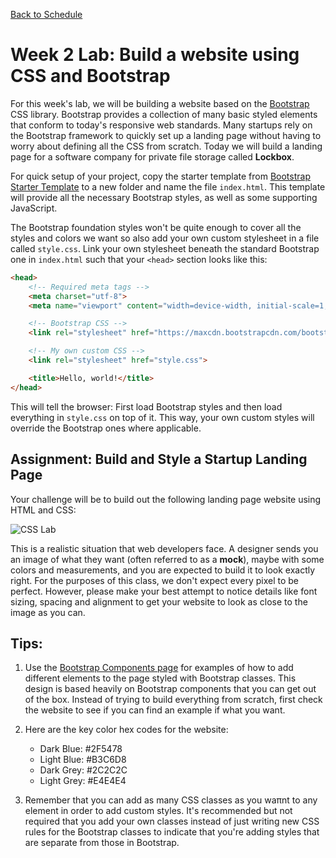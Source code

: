 [Back to Schedule](../schedule.md)

# Week 2 Lab: Build a website using CSS and Bootstrap

For this week's lab, we will be building a website based on the [Bootstrap](https://www.getbootstrap.com) CSS library. Bootstrap provides a collection of many basic styled elements that conform to today's responsive web standards. Many startups rely on the Bootstrap framework to quickly set up a landing page without having to worry about defining all the CSS from scratch. Today we will build a landing page for a software company for private file storage called **Lockbox**.

For quick setup of your project, copy the starter template from [Bootstrap Starter Template](https://getbootstrap.com/docs/4.0/getting-started/introduction/#starter-template) to a new folder and name the file `index.html`. This template will provide all the necessary Bootstrap styles, as well as some supporting JavaScript.

The Bootstrap foundation styles won't be quite enough to cover all the styles and colors we want so also add your own custom stylesheet in a file called `style.css`. Link your own stylesheet beneath the standard Bootstrap one in `index.html` such that your `<head>` section looks like this:

```html
<head>
    <!-- Required meta tags -->
    <meta charset="utf-8">
    <meta name="viewport" content="width=device-width, initial-scale=1, shrink-to-fit=no">

    <!-- Bootstrap CSS -->
    <link rel="stylesheet" href="https://maxcdn.bootstrapcdn.com/bootstrap/4.0.0/css/bootstrap.min.css" integrity="sha384-Gn5384xqQ1aoWXA+058RXPxPg6fy4IWvTNh0E263XmFcJlSAwiGgFAW/dAiS6JXm" crossorigin="anonymous">

    <!-- My own custom CSS -->
    <link rel="stylesheet" href="style.css">

    <title>Hello, world!</title>
</head>
```

This will tell the browser: First load Bootstrap styles and then load everything in `style.css` on top of it. This way, your own custom styles will override the Bootstrap ones where applicable.

## Assignment: Build and Style a Startup Landing Page

Your challenge will be to build out the following landing page website using HTML and CSS:

![CSS Lab](../images/02/css-lab.png)

This is a realistic situation that web developers face. A designer sends you an image of what they want (often referred to as a **mock**), maybe with some colors and measurements, and you are expected to build it to look exactly right. For the purposes of this class, we don't expect every pixel to be perfect. However, please make your best attempt to notice details like font sizing, spacing and alignment to get your website to look as close to the image as you can.

## Tips:

1. Use the [Bootstrap Components page](https://getbootstrap.com/docs/4.0/components/alerts/) for examples of how to add different elements to the page styled with Bootstrap classes. This design is based heavily on Bootstrap components that you can get out of the box. Instead of trying to build everything from scratch, first check the website to see if you can find an example if what you want.

2. Here are the key color hex codes for the website:
    - Dark Blue: #2F5478
    - Light Blue: #B3C6D8
    - Dark Grey: #2C2C2C
    - Light Grey: #E4E4E4


3. Remember that you can add as many CSS classes as you waπnt to any element in order to add custom styles. It's recommended but not required that you add your own classes instead of just writing new CSS rules for the Bootstrap classes to indicate that you're adding styles that are separate from those in Bootstrap.
